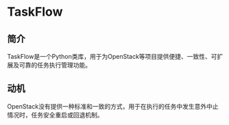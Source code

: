# TaskFlow

## 简介

TaskFlow是一个Python类库，用于为OpenStack等项目提供便捷、一致性、可扩展及可靠的任务执行管理功能。

## 动机

OpenStack没有提供一种标准和一致的方式，用于在执行的任务中发生意外中止情况时，任务安全重启或回退机制。